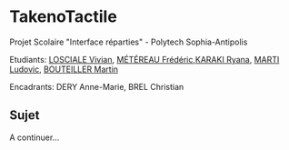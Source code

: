 # TakenoTactile

Projet Scolaire "Interface réparties" - Polytech Sophia-Antipolis

Etudiants: [LOSCIALE Vivian](https://github.com/vivianlosciale), [MÉTÉREAU Frédéric](https://github.com/MetereauFrederic),[KARAKI Ryana](https://github.com/RyanaKaraki), [MARTI Ludovic](https://github.com/LudovicMarti), [BOUTEILLER Martin](https://github.com/mbouteiller)

Encadrants: DERY Anne-Marie, BREL Christian

## Sujet
A continuer...